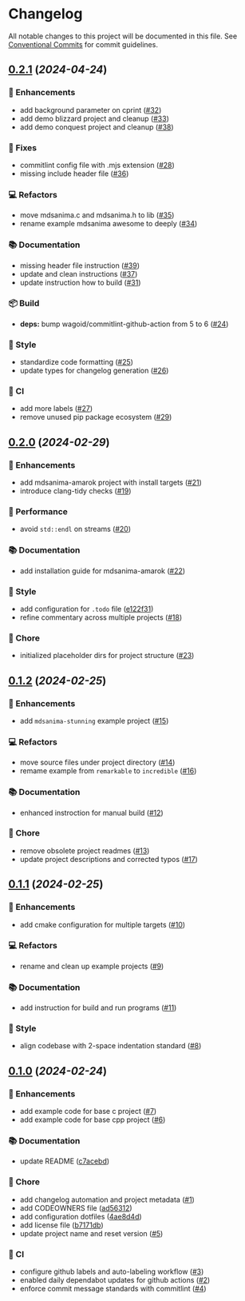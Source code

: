# Changelog

All notable changes to this project will be documented in this file. See [Conventional Commits](https://conventionalcommits.org/) for commit guidelines.

<!-- markdownlint-disable -->

## [0.2.1](https://github.com/mdsanima-lab/cmake-demo/compare/v0.2.0...v0.2.1) (_2024-04-24_)

### 🤿 Enhancements

- add background parameter on cprint ([#32](https://github.com/mdsanima-lab/cmake-demo/issues/32))
- add demo blizzard project and cleanup ([#33](https://github.com/mdsanima-lab/cmake-demo/issues/33))
- add demo conquest project and cleanup ([#38](https://github.com/mdsanima-lab/cmake-demo/issues/38))

### 🚧 Fixes

- commitlint config file with .mjs extension ([#28](https://github.com/mdsanima-lab/cmake-demo/issues/28))
- missing include header file ([#36](https://github.com/mdsanima-lab/cmake-demo/issues/36))

### 💻 Refactors

- move mdsanima.c and mdsanima.h to lib ([#35](https://github.com/mdsanima-lab/cmake-demo/issues/35))
- rename example mdsanima awesome to deeply ([#34](https://github.com/mdsanima-lab/cmake-demo/issues/34))

### 📚 Documentation

- missing header file instruction ([#39](https://github.com/mdsanima-lab/cmake-demo/issues/39))
- update and clean instructions ([#37](https://github.com/mdsanima-lab/cmake-demo/issues/37))
- update instruction how to build ([#31](https://github.com/mdsanima-lab/cmake-demo/issues/31))

### 📦 Build

- **deps:** bump wagoid/commitlint-github-action from 5 to 6 ([#24](https://github.com/mdsanima-lab/cmake-demo/issues/24))

### 🧢 Style

- standardize code formatting ([#25](https://github.com/mdsanima-lab/cmake-demo/issues/25))
- update types for changelog generation ([#26](https://github.com/mdsanima-lab/cmake-demo/issues/26))

### 🤖 CI

- add more labels ([#27](https://github.com/mdsanima-lab/cmake-demo/issues/27))
- remove unused pip package ecosystem ([#29](https://github.com/mdsanima-lab/cmake-demo/issues/29))

## [0.2.0](https://github.com/mdsanima-lab/cmake-demo/compare/v0.1.2...v0.2.0) (_2024-02-29_)

### 🤿 Enhancements

- add mdsanima-amarok project with install targets ([#21](https://github.com/mdsanima-lab/cmake-demo/issues/21))
- introduce clang-tidy checks ([#19](https://github.com/mdsanima-lab/cmake-demo/issues/19))

### 🚀 Performance

- avoid `std::endl` on streams ([#20](https://github.com/mdsanima-lab/cmake-demo/issues/20))

### 📚 Documentation

- add installation guide for mdsanima-amarok ([#22](https://github.com/mdsanima-lab/cmake-demo/issues/22))

### 🧢 Style

- add configuration for `.todo` file ([e122f31](https://github.com/mdsanima-lab/cmake-demo/commit/e122f31d1cf923788a661dd89c708094d71ff14e))
- refine commentary across multiple projects ([#18](https://github.com/mdsanima-lab/cmake-demo/issues/18))

### 🎪 Chore

- initialized placeholder dirs for project structure ([#23](https://github.com/mdsanima-lab/cmake-demo/issues/23))

## [0.1.2](https://github.com/mdsanima-lab/cmake-demo/compare/v0.1.1...v0.1.2) (_2024-02-25_)

### 🤿 Enhancements

- add `mdsanima-stunning` example project ([#15](https://github.com/mdsanima-lab/cmake-demo/issues/15))

### 💻 Refactors

- move source files under project directory ([#14](https://github.com/mdsanima-lab/cmake-demo/issues/14))
- remame example from `remarkable` to `incredible` ([#16](https://github.com/mdsanima-lab/cmake-demo/issues/16))

### 📚 Documentation

- enhanced instroction for manual build ([#12](https://github.com/mdsanima-lab/cmake-demo/issues/12))

### 🎪 Chore

- remove obsolete project readmes ([#13](https://github.com/mdsanima-lab/cmake-demo/issues/13))
- update project descriptions and corrected typos ([#17](https://github.com/mdsanima-lab/cmake-demo/issues/17))

## [0.1.1](https://github.com/mdsanima-lab/cmake-demo/compare/v0.1.0...v0.1.1) (_2024-02-25_)

### 🤿 Enhancements

- add cmake configuration for multiple targets ([#10](https://github.com/mdsanima-lab/cmake-demo/issues/10))

### 💻 Refactors

- rename and clean up example projects ([#9](https://github.com/mdsanima-lab/cmake-demo/issues/9))

### 📚 Documentation

- add instruction for build and run programs ([#11](https://github.com/mdsanima-lab/cmake-demo/issues/11))

### 🧢 Style

- align codebase with 2-space indentation standard ([#8](https://github.com/mdsanima-lab/cmake-demo/issues/8))

## [0.1.0](https://github.com/mdsanima-lab/cmake-demo/releases/v0.1.0) (_2024-02-24_)

### 🤿 Enhancements

- add example code for base c project ([#7](https://github.com/mdsanima-lab/cmake-demo/issues/7))
- add example code for base cpp project ([#6](https://github.com/mdsanima-lab/cmake-demo/issues/6))

### 📚 Documentation

- update README ([c7acebd](https://github.com/mdsanima-lab/cmake-demo/commit/c7acebd42317d0a9613964bfc272c390d6d362a2))

### 🎪 Chore

- add changelog automation and project metadata ([#1](https://github.com/mdsanima-lab/cmake-demo/issues/1))
- add CODEOWNERS file ([ad56312](https://github.com/mdsanima-lab/cmake-demo/commit/ad56312fd5d096608eb834ef045450bf38aa47a2))
- add configuration dotfiles ([4ae8d4d](https://github.com/mdsanima-lab/cmake-demo/commit/4ae8d4d6e60657bc68ad50e52974fc8f0bc12a7b))
- add license file ([b7171db](https://github.com/mdsanima-lab/cmake-demo/commit/b7171db0dfe048d4da7d7ee091925f7b4a86680c))
- update project name and reset version ([#5](https://github.com/mdsanima-lab/cmake-demo/issues/5))

### 🤖 CI

- configure github labels and auto-labeling workflow ([#3](https://github.com/mdsanima-lab/cmake-demo/issues/3))
- enabled daily dependabot updates for github actions ([#2](https://github.com/mdsanima-lab/cmake-demo/issues/2))
- enforce commit message standards with commitlint ([#4](https://github.com/mdsanima-lab/cmake-demo/issues/4))
